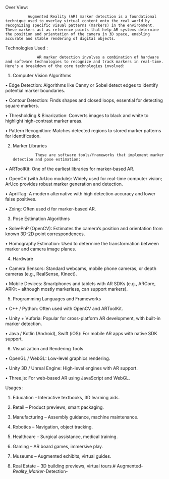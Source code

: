 Over View:

           

              Augmented Reality (AR) marker detection is a foundational technique used to overlay virtual content onto the real world by recognizing specific visual patterns (markers) in the environment. These markers act as reference points that help AR systems determine the position and orientation of the camera in 3D space, enabling accurate and stable rendering of digital objects.



Technologies Used :

 

                  AR marker detection involves a combination of hardware and software technologies to recognize and track markers in real-time. Here's a breakdown of the core technologies involved:

 

1. Computer Vision Algorithms

•	Edge Detection: Algorithms like Canny or Sobel detect edges to identify potential marker boundaries.

•	Contour Detection: Finds shapes and closed loops, essential for detecting square markers.

•	Thresholding & Binarization: Converts images to black and white to highlight high-contrast marker areas.

•	Pattern Recognition: Matches detected regions to stored marker patterns for identification.

 

2. Marker Libraries

                 These are software tools/frameworks that implement marker detection and pose estimation:

•	ARToolKit: One of the earliest libraries for marker-based AR.

•	OpenCV (with ArUco module): Widely used for real-time computer vision; ArUco provides robust marker generation and detection.

•	AprilTag: A modern alternative with high detection accuracy and lower false positives.

•	Zxing: Often used d for marker-based AR.

 

3. Pose Estimation Algorithms

•	SolvePnP (OpenCV): Estimates the camera’s position and orientation from known 3D-2D point correspondences.

•	Homography Estimation: Used to determine the transformation between marker and camera image planes.

 

4. Hardware

•	Camera Sensors: Standard webcams, mobile phone cameras, or depth cameras (e.g., RealSense, Kinect).

•	Mobile Devices: Smartphones and tablets with AR SDKs (e.g., ARCore, ARKit – although mostly markerless, can support markers).

 

5. Programming Languages and Frameworks

•	C++ / Python: Often used with OpenCV and ARToolKit.

•	Unity + Vuforia: Popular for cross-platform AR development, with built-in marker detection.

•	Java / Kotlin (Android), Swift (iOS): For mobile AR apps with native SDK support.

 

6. Visualization and Rendering Tools

•	OpenGL / WebGL: Low-level graphics rendering.

•	Unity 3D / Unreal Engine: High-level engines with AR support.

•	Three.js: For web-based AR using JavaScript and WebGL.





Usages :



1.  Education – Interactive textbooks, 3D learning aids.

2. Retail – Product previews, smart packaging.

3. Manufacturing – Assembly guidance, machine maintenance.

4. Robotics – Navigation, object tracking.

5. Healthcare – Surgical assistance, medical training.

6. Gaming – AR board games, immersive play.

7. Museums – Augmented exhibits, virtual guides.

8. Real Estate – 3D building previews, virtual tours.# Augmented-_Reality_Marker_-Detection-
